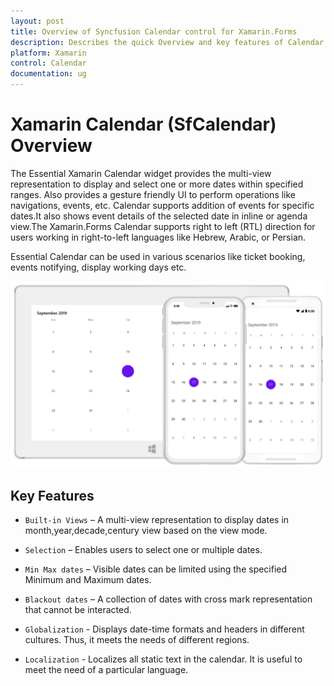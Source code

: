```yaml
---
layout: post
title: Overview of Syncfusion Calendar control for Xamarin.Forms
description: Describes the quick Overview and key features of Calendar (SfCalendar) control in Xamarin.Forms platform.
platform: Xamarin
control: Calendar
documentation: ug
---
```


# Xamarin Calendar (SfCalendar) Overview

The Essential Xamarin Calendar widget provides the multi-view representation to display and select one or more dates within specified ranges. Also provides a gesture friendly UI to perform operations like navigations, events, etc.
Calendar supports addition of events for specific dates.It also shows event details of the selected date in inline or agenda view.The Xamarin.Forms Calendar supports right to left (RTL) direction for users working in right-to-left languages like Hebrew, Arabic, or Persian.

Essential Calendar can be used in various scenarios like ticket booking, events notifying, display working days etc.

![Overview for Xamarin.Forms Calendar](images/xamarin.forms-calendar-monthview.png)


## Key Features

* `Built-in Views` – A multi-view representation to display dates in month,year,decade,century view based on the view mode.

* `Selection` – Enables users to select one or multiple dates.

* `Min Max dates` – Visible dates can be limited using the specified Minimum and Maximum dates.

* `Blackout dates` – A collection of dates with cross mark representation that cannot be interacted.

* `Globalization` - Displays date-time formats and headers in different cultures. Thus, it meets the needs of different regions.

* `Localization` - Localizes all static text in the calendar. It is useful to meet the need of a particular language.




